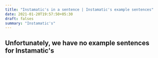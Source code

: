 ```yaml
---
title: "Instamatic's in a sentence | Instamatic's example sentences"
date: 2021-01-20T19:57:50+05:30
draft: falses
summary: "Instamatic's"
---
```

## Unfortunately, we have no example sentences for Instamatic's                 
